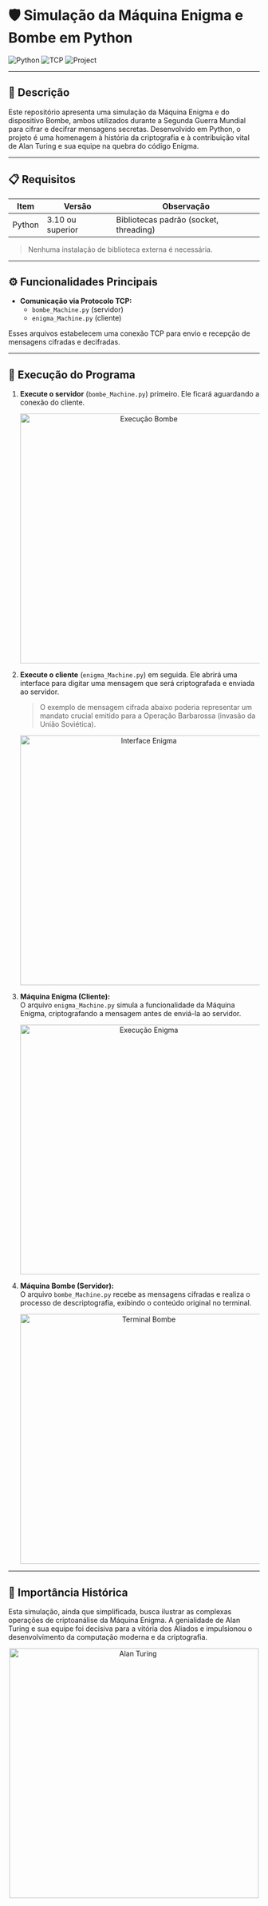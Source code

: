 # 🛡️ Simulação da Máquina Enigma e Bombe em Python

![Python](https://img.shields.io/badge/Python-3.10%2B-blue?logo=python)
![TCP](https://img.shields.io/badge/Protocol-TCP-005f73)
![Project](https://img.shields.io/badge/Project-Simulation-orange)

---

## 📜 Descrição
Este repositório apresenta uma simulação da Máquina Enigma e do dispositivo Bombe, ambos utilizados durante a Segunda Guerra Mundial para cifrar e decifrar mensagens secretas. Desenvolvido em Python, o projeto é uma homenagem à história da criptografia e à contribuição vital de Alan Turing e sua equipe na quebra do código Enigma.

---

## 📋 Requisitos

| Item         | Versão     | Observação            |
|--------------|------------|------------------------|
| Python       | 3.10 ou superior | Bibliotecas padrão (socket, threading) |

> Nenhuma instalação de biblioteca externa é necessária.

---

## ⚙️ Funcionalidades Principais
- **Comunicação via Protocolo TCP:** 
  - `bombe_Machine.py` (servidor)
  - `enigma_Machine.py` (cliente)

Esses arquivos estabelecem uma conexão TCP para envio e recepção de mensagens cifradas e decifradas.

---

## 🚀 Execução do Programa

1. **Execute o servidor** (`bombe_Machine.py`) primeiro. Ele ficará aguardando a conexão do cliente.
   
   <p align="center">
     <img src="https://github.com/arybytes/Simulador_Turing/assets/165725554/aa39e895-5bf6-4ef0-972e-3f93781d926f" width="500" alt="Execução Bombe">
   </p>

2. **Execute o cliente** (`enigma_Machine.py`) em seguida. Ele abrirá uma interface para digitar uma mensagem que será criptografada e enviada ao servidor.

   > O exemplo de mensagem cifrada abaixo poderia representar um mandato crucial emitido para a Operação Barbarossa (invasão da União Soviética).

   <p align="center">
     <img src="https://github.com/arybytes/Simulador_Turing/assets/165725554/f94286dd-6219-472d-8a9e-eaa3db9a768b" width="500" alt="Interface Enigma">
   </p>

3. **Máquina Enigma (Cliente):**  
O arquivo `enigma_Machine.py` simula a funcionalidade da Máquina Enigma, criptografando a mensagem antes de enviá-la ao servidor.

   <p align="center">
     <img src="https://github.com/arybytes/Simulador_Turing/assets/165725554/3b03f6ba-6840-48f8-8fd3-df28b88d99fd" width="500" alt="Execução Enigma">
   </p>

4. **Máquina Bombe (Servidor):**  
O arquivo `bombe_Machine.py` recebe as mensagens cifradas e realiza o processo de descriptografia, exibindo o conteúdo original no terminal.

   <p align="center">
     <img src="https://github.com/arybytes/Simulador_Turing/assets/165725554/929975e8-4443-4fd1-ac9c-434508094c57" width="500" alt="Terminal Bombe">
   </p>

---

## 🧠 Importância Histórica
Esta simulação, ainda que simplificada, busca ilustrar as complexas operações de criptoanálise da Máquina Enigma. A genialidade de Alan Turing e sua equipe foi decisiva para a vitória dos Aliados e impulsionou o desenvolvimento da computação moderna e da criptografia.

<p align="center">
  <img src="https://github.com/arybytes/Simulador_Turing/assets/165725554/24e51687-8328-4a9f-8589-ccaa3a6c9b8e" width="500" alt="Alan Turing">
</p>
